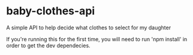 # baby-clothes-api
A simple API to help decide what clothes to select for my daughter

If you're running this for the first time, you will need to run 'npm install' in order to get the dev dependecies. 


